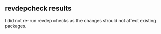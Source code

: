 ## revdepcheck results

I did not re-run revdep checks as the changes should not affect existing packages.
